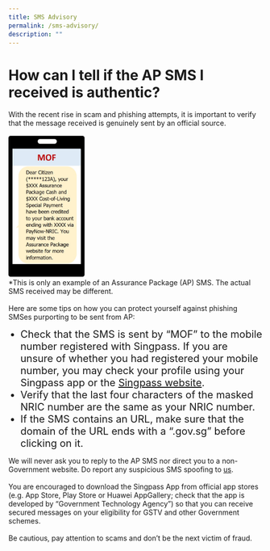 ```yaml
---
title: SMS Advisory
permalink: /sms-advisory/
description: ""
---
```


# How can I tell if the AP SMS I received is authentic?
With the recent rise in scam and phishing attempts, it is important to verify that the message received is genuinely sent by an official source.<br><br>
	<img src="/images/SMS1.jpg" style="width: 30%; height: 30%;"><br>*This is only an example of an Assurance Package (AP) SMS. The actual SMS received may be different.<br><br>Here are some tips on how you can protect yourself against phishing SMSes purporting to be sent from AP:<br>
<ul>
<li style="font-size:20px">Check that the SMS is sent by “MOF” to the mobile number registered with Singpass. If you are unsure of whether you had registered your mobile number, you may check your profile using your Singpass app or the <a href="https://www.singpass.gov.sg/" class="hyperlink">Singpass website</a>. </li>
	<li style="font-size:20px">Verify that the last four characters of the masked NRIC number are the same as your NRIC number.</li>
	<li style="font-size:20px">If the SMS contains an URL, make sure that the domain of the URL ends with a “.gov.sg” before clicking on it.</li></ul>
We will never ask you to reply to the AP SMS nor direct you to a non-Government website. Do report any suspicious SMS spoofing to  <a href="/contact-us-ap/" class="hyperlink">us</a>. <br><br>
You are encouraged to download the Singpass App from official app stores (e.g. App Store, Play Store or Huawei AppGallery; check that the app is developed by “Government Technology Agency”) so that you can receive secured messages on your eligibility for GSTV and other Government schemes. <br><br>
Be cautious, pay attention to scams and don’t be the next victim of fraud.
<br><br>